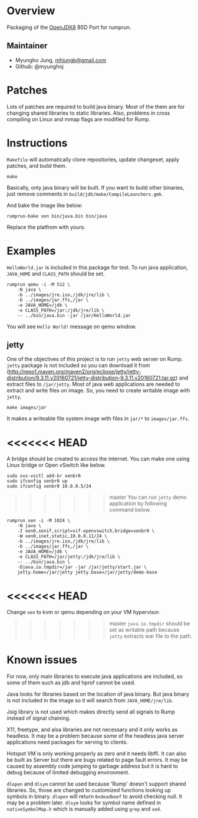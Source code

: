 Overview
========

Packaging of the [OpenJDK8](http://openjdk.java.net/projects/bsd-port/) BSD Port for rumprun.

Maintainer
----------

* Myungho Jung, mhjungk@gmail.com
* Github: @myunghoj

Patches
=======

Lots of patches are required to build java binary. Most of the them are for changing shared libraries to static libraries. Also, problems in cross compiling on Linux and mmap flags are modified for Rump.

Instructions
============

`Makefile` will automatically clone repositories, update changeset, apply patches, and build them.

```
make
```

Basically, only java binary will be built. If you want to build other binaries, just remove comments in `build/jdk/make/CompileLaunchers.gmk`.

And bake the image like below:

```
rumprun-bake xen bin/java.bin bin/java
```

Replace the platfrom with yours.

Examples
========

`HelloWorld.jar` is included in this package for test. To run java application, `JAVA_HOME` and `CLASS_PATH` should be set.

````
rumprun qemu -i -M 512 \
    -N java \
    -b ../images/jre.iso,/jdk/jre/lib \
    -b ../images/jar.ffs,/jar \
    -e JAVA_HOME=/jdk \
    -e CLASS_PATH=/jar:/jdk/jre/lib \
    -- ../bin/java.bin -jar /jar/HelloWorld.jar
````

You will see `Hello World!` message on qemu window.

jetty
-----

One of the objectives of this project is to run `jetty` web server on Rump. `jetty` package is not included so you can download it from (http://repo1.maven.org/maven2/org/eclipse/jetty/jetty-distribution/9.3.11.v20160721/jetty-distribution-9.3.11.v20160721.tar.gz) and extract files to `/jar/jetty`. Most of java web applications are needed to extract and write files on image. So, you need to create writable image with `jetty`.

````
make images/jar
````

It makes a writeable file system image with files in `jar/*` to `images/jar.ffs`.

<<<<<<< HEAD
=======
A bridge should be created to access the internet. You can make one using Linux bridge or Open vSwitch like below.

````
sudo ovs-vsctl add-br xenbr0
sudo ifconfig xenbr0 up
sudo ifconfig xenbr0 10.0.0.5/24
````

>>>>>>> master
You can run `jetty` demo application by following command below.

````
rumprun xen -i -M 1024 \
    -N java \
    -I xen0,xenif,script=vif-openvswitch,bridge=xenbr0 \
    -W xen0,inet,static,10.0.0.11/24 \
    -b ../images/jre.iso,/jdk/jre/lib \
    -b ../images/jar.ffs,/jar \
    -e JAVA_HOME=/jdk \
    -e CLASS_PATH=/jar/jetty:/jdk/jre/lib \
    -- ../bin/java.bin \
    -Djava.io.tmpdir=/jar -jar /jar/jetty/start.jar \
    jetty.home=/jar/jetty jetty.base=/jar/jetty/demo-base
````

<<<<<<< HEAD
=======
Change `xen` to kvm or qemu depending on your VM hypervisor.

>>>>>>> master
`java.io.tmpdir` should be set as writable path because `jetty` extracts war file to the path.


Known issues
============

For now, only main libraries to execute java applications are included, so some of them such as jdb and hprof cannot be used.

Java looks for libraries based on the location of java binary. But java binary is not included in the image so it will search from `JAVA_HOME/jre/lib`.

Jsig library is not used which makes directly send all signals to Rump instead of signal chaining.

X11, freetype, and alsa libraries are not necessary and it only works as headless. It may be a problem because some of the headless java server applications need packages for serving to clients.

Hotspot VM is only working properly as zero and it needs libffi. It can also be built as Server but there are bugs related to page fault errors. It may be caused by assembly code jumping to garbage address but it is hard to debug because of limited debugging environment.

`dlopen` and `dlsym` cannot be used because 'Rump' doesn't support shared libraries. So, those are changed to customized functions looking up symbols in binary. `dlopen` will return `0xdeadbeef` to avoid checking null. It may be a problem later. `dlsym` looks for symbol name defined in `nativeSymbolMap.h` which is manually added using `grep` and `sed`.
